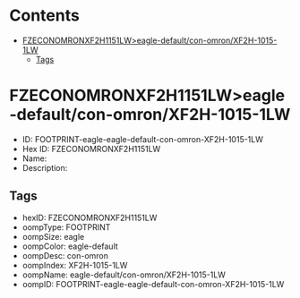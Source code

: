 



Contents
========

* [FZECONOMRONXF2H1151LW>eagle-default/con-omron/XF2H-1015-1LW](#fzeconomronxf2h1151lweagle-defaultcon-omronxf2h-1015-1lw)
	* [Tags](#tags)

# FZECONOMRONXF2H1151LW>eagle-default/con-omron/XF2H-1015-1LW

- ID: FOOTPRINT-eagle-eagle-default-con-omron-XF2H-1015-1LW
- Hex ID: FZECONOMRONXF2H1151LW
- Name: 
- Description: 

## Tags

- hexID: FZECONOMRONXF2H1151LW
- oompType: FOOTPRINT
- oompSize: eagle
- oompColor: eagle-default
- oompDesc: con-omron
- oompIndex: XF2H-1015-1LW
- oompName: eagle-default/con-omron/XF2H-1015-1LW
- oompID: FOOTPRINT-eagle-eagle-default-con-omron-XF2H-1015-1LW
